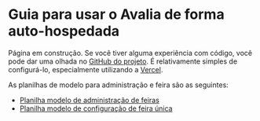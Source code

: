 # Guia para usar o Avalia de forma auto-hospedada

Página em construção. Se você tiver alguma experiência com código, você pode dar uma olhada no [GitHub do projeto](https://github.com/hotaydev/avalia). É relativamente simples de configurá-lo, especialmente utilizando a [Vercel](https://vercel.com/).

As planilhas de modelo para administração e feira são as seguintes:

- [Planilha modelo de administração de feiras](https://docs.google.com/spreadsheets/d/1DnBq2tVnjFrQksLAdS2H58VwFQUEXLqJCG-Sm-tk0K8/copy)
- [Planilha modelo de configuração de feira única](https://docs.google.com/spreadsheets/d/1SfimzvUWXehgbfLYS_Pi2lABrWlWqjeU8_gX3xu2TXI/copy)

